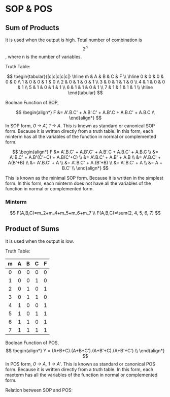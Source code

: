 # SOP & POS

## Sum of Products

It is used when the output is high.
Total number of combination is $$2^n$$, where n is the number of variables.

Truth Table:

$$
\begin{tabular}{|c|c|c|c|c|}
\hline
m & A & B & C & F \\
\hline
0 & 0 & 0 & 0 & 0 \\
1 & 0 & 0 & 1 & 0 \\
2 & 0 & 1 & 0 & 1 \\
3 & 0 & 1 & 1 & 0 \\
4 & 1 & 0 & 0 & 1 \\
5 & 1 & 0 & 1 & 1 \\
6 & 1 & 1 & 0 & 1 \\
7 & 1 & 1 & 1 & 1 \\
\hline
\end{tabular}
$$

Boolean Function of SOP,

$$
\begin{align*}
    F   &= A'.B.C' + A.B'.C' + A.B'.C + A.B.C' + A.B.C \\
\end{align*}
$$
In SOP form, _0 -> A', 1 -> A_.
This is known as standard or canonical SOP form. Because it is written directly from a truth table. In this form, each minterm has all the variables of the function in normal or complemented form.

$$
\begin{align*}
    F   &= A'.B.C' + A.B'.C' + A.B'.C + A.B.C' + A.B.C \\
        &= A'.B.C' + A.B'(C'+C) + A.B(C'+C) \\
        &= A'.B.C' + A.B' + A.B \\
        &= A'.B.C' + A(B'+B) \\
        &= A'.B.C' + A \\
        &= A'.B.C' + A.(B'+B) \\
        &= A'.B.C' + A \\
        &= A + B.C' \\
\end{align*}
$$

This is known as the minimal SOP form. Because it is written in the simplest form. In this form, each minterm does not have all the variables of the function in normal or complemented form.

### Minterm

$$
F(A,B,C)=m_2+m_4+m_5+m_6+m_7 \\
F(A,B,C)=\sum(2, 4, 5, 6, 7)
$$



## Product of Sums

It is used when the output is low.

Truth Table:

<table data-full-width="false"><thead><tr><th align="center">m</th><th align="center">A</th><th align="center">B</th><th align="center">C</th><th align="center">F</th></tr></thead><tbody><tr><td align="center">0</td><td align="center">0</td><td align="center">0</td><td align="center">0</td><td align="center">0</td></tr><tr><td align="center">1</td><td align="center">0</td><td align="center">0</td><td align="center">1</td><td align="center">0</td></tr><tr><td align="center">2</td><td align="center">0</td><td align="center">1</td><td align="center">0</td><td align="center">1</td></tr><tr><td align="center">3</td><td align="center">0</td><td align="center">1</td><td align="center">1</td><td align="center">0</td></tr><tr><td align="center">4</td><td align="center">1</td><td align="center">0</td><td align="center">0</td><td align="center">1</td></tr><tr><td align="center">5</td><td align="center">1</td><td align="center">0</td><td align="center">1</td><td align="center">1</td></tr><tr><td align="center">6</td><td align="center">1</td><td align="center">1</td><td align="center">0</td><td align="center">1</td></tr><tr><td align="center">7</td><td align="center">1</td><td align="center">1</td><td align="center">1</td><td align="center">1</td></tr></tbody></table>

Boolean Function of POS,&#x20;
$$
\begin{align*}
    Y = (A+B+C).(A+B+C').(A+B'+C).(A+B'+C') \\
\end{align*}
$$
In POS form, _0 -> A, 1 -> A'_. This is known as standard or canonical POS form. Because it is written directly from a truth table. In this form, each maxterm has all the variables of the function in normal or complemented form.

Relation between SOP and POS:

